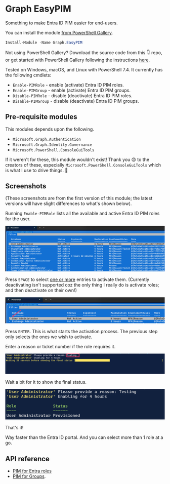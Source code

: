 # Graph EasyPIM
Something to make Entra ID PIM easier for end-users. 

You can install the module [from PowerShell Gallery](https://www.powershellgallery.com/packages/Graph.EasyPIM/). 

```powershell
Install-Module -Name Graph.EasyPIM
```

Not using PowerShell Gallery? Download the source code from this 👇 repo, or get started with PowerShell Gallery following the instructions [here](https://learn.microsoft.com/en-gb/powershell/gallery/getting-started?view=powershellget-3.x).

Tested on Windows, macOS, and Linux with PowerShell 7.4. It currently has the following cmdlets:

- `Enable-PIMRole` - enable (activate) Entra ID PIM roles.
- `Enable-PIMGroup` - enable (activate) Entra ID PIM groups.
- `Disable-PIMRole` - disable (deactivate) Entra ID PIM roles.
- `Disable-PIMGroup` - disable (deactivate) Entra ID PIM groups.

## Pre-requisite modules
This modules depends upon the following. 

- `Microsoft.Graph.Authentication`
- `Microsoft.Graph.Identity.Governance`
- `Microsoft.PowerShell.ConsoleGuiTools`

If it weren't for these, this module wouldn't exist! Thank you 😍 to the creators of these, especially `Microsoft.PowerShell.ConsoleGuiTools` which is what I use to drive things. 🙏

## Screenshots
(These screenshots are from the first version of this module; the latest versions will have slight differences to what's shown below).

Running `Enable-PIMRole` lists all the available and active Entra ID PIM roles for the user.

![image-20241006172734455](assets/image-20241006172734455.png)

Press `SPACE` to select <u>one or more</u> entries to activate them. (Currently deactivating isn't supported coz the only thing I really do is activate roles; and then deactivate on their own!)

![image-20241006172840346](assets/image-20241006172840346.png)

Press `ENTER`. This is what starts the activation process. The previous step only selects the ones we wish to activate.

Enter a reason or ticket number if the role requires it. 

![image-20241006173010679](assets/image-20241006173010679.png)

Wait a bit for it to show the final status. 

![image-20241006173033656](assets/image-20241006173033656.png)

That's it! 

Way faster than the Entra ID portal. And you can select more than 1 role at a go. 

## API reference
- [PIM for Entra roles](https://learn.microsoft.com/en-us/graph/api/resources/privilegedidentitymanagementv3-overview?view=graph-rest-1.0) 
- [PIM for Groups](https://learn.microsoft.com/en-us/graph/api/resources/privilegedidentitymanagement-for-groups-api-overview?view=graph-rest-1.0).